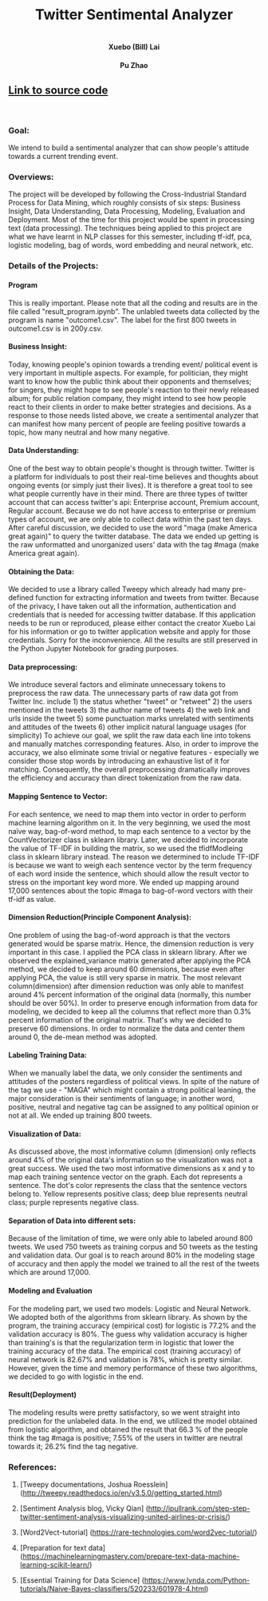 # <h1 align="center"> Twitter Sentimental Analyzer <h1>

<h4 align="center">Xuebo (Bill) Lai</h4>
<h4 align="center">Pu Zhao</h4>


## [Link to source code](./src/sentiment_analyzer.ipynb) 
<br>

### Goal:
We intend to build a sentimental analyzer that can show people's attitude towards a current trending event. 

### Overviews:

The project will be developed by following the Cross-Industrial Standard Process for Data Mining, which roughly consists of six steps: Business Insight, Data Understanding, Data Processing, Modeling, Evaluation and Deployment. Most of the time for this project would be spent in processing text (data processing).  The techniques being applied to this project are what we have learnt in NLP classes for this semester, including tf-idf, pca, logistic modeling, bag of words, word embedding and neural network, etc.


### Details of the Projects:

#### Program
This is really important. Please note that all the coding and results are in the file called "result_program.ipynb". The unlabled tweets data collected by the program is name "outcome1.csv". The label for the first 800 tweets in outcome1.csv is in 200y.csv.

#### Business Insight:

Today, knowing people's opinion towards a trending event/ political event is very important in multiple aspects. For example, for politician, they might want to know how the public think about their opponents and themselves; for singers, they might hope to see people's reaction to their newly released album; for public relation company, they might intend to see how people react to their clients in order to make better strategies and decisions. As a response to those needs listed above, we create a sentimental analyzer that can manifest how many percent of people are feeling positive towards a topic, how many neutral and how many negative. 

#### Data Understanding:

One of the best way to obtain people's thought is through twitter. Twitter is a platform for individuals to post their real-time believes and thoughts about ongoing events (or simply just their lives). It is therefore a great tool to see what people currently have in their mind. There are three types of twitter account that can access twitter's api: Enterprise account, Premium account, Regular account. Because we do not have access to enterprise or premium types of account, we are only able to collect data within the past ten days. After careful discussion, we decided to use the word "maga (make America great again)" to query the twitter database. The data we ended up getting is the raw unformatted and unorganized users' data with the tag #maga (make America great again). 

#### Obtaining the Data:
We decided to use a library called Tweepy which already had many pre-defined function for extracting information and tweets from twitter. Because of the privacy, I have taken out all the information, authentication and credentials that is needed for accessing twitter database. If this application needs to be run or reproduced, please either contact the creator Xuebo Lai for his information or go to twitter application website and apply for those credentials. Sorry for the inconvenience. All the results are still preserved in the Python Jupyter Notebook for grading purposes.

#### Data preprocessing:
We introduce several factors and eliminate unnecessary tokens to preprocess the raw data. The unnecessary parts of raw data got from Twitter Inc. include 
  	1) the status whether "tweet" or "retweet"
  	2) the users mentioned in the tweets
  	3) the author name of tweets
 	4) the web link and urls inside the tweet
 	5) some punctuation marks unrelated with sentiments and attitudes of the tweets
 	6) other implicit natural language usages (for simplicity)
To achieve our goal, we split the raw data each line into tokens and manually matches corresponding features. Also, in order to improve the accuracy, we also eliminate some trivial or negative features - especially we consider those stop words by introducing an exhaustive list of it for matching. Consequently, the overall preprocessing dramatically improves the efficiency and accuracy than direct tokenization from the raw data.

#### Mapping Sentence to Vector:
For each sentence, we need to map them into vector in order to perform machine learning algorithm on it. In the very beginning, we used the most naïve way, bag-of-word method, to map each sentence to a vector by the CountVectorizer class in sklearn library. Later, we decided to incorporate the value of TF-IDF in building the matrix, so we used the tfidfModleing class in sklearn library instead. The reason we determined to include TF-IDF is because we want to weigh each sentence vector by the term frequency of each word inside the sentence, which should allow the result vector to stress on the important key word more. We ended up mapping around 17,000 sentences about the topic #maga to bag-of-word vectors with their tf-idf as value. 

#### Dimension Reduction(Principle Component Analysis):
One problem of using the bag-of-word approach is that the vectors generated would be sparse matrix. Hence, the dimension reduction is very important in this case. I applied the PCA class in sklearn library. After we observed the explained_variance matrix generated after applying the PCA method, we decided to keep around 60 dimensions, because even after applying PCA, the value is still very sparse in matrix. The most relevant column(dimension) after dimension reduction was only able to manifest around 4% percent information of the original data (normally, this number should be over 50%). In order to preserve enough information from data for modeling, we decided to keep all the columns that reflect more than 0.3% percent information of the original matrix. That's why we decided to preserve 60 dimensions. In order to normalize the data and center them around 0, the de-mean method was adopted.

#### Labeling Training Data:
When we manually label the data, we only consider the sentiments and attitudes of the posters regardless of political views. In spite of the nature of the tag we use - "MAGA" which might contain a strong political leaning, the major consideration is their sentiments of language; in another word, positive, neutral and negative tag can be assigned to any political opinion or not at all. We ended up training 800 tweets. 

#### Visualization of Data:
As discussed above, the most informative column (dimension) only reflects around 4% of the original data's information so the visualization was not a great success. We used the two most informative dimensions as x and y to map each training sentence vector on the graph. Each dot represents a sentence. The dot's color represents the class that the sentence vectors belong to. Yellow represents positive class; deep blue represents neutral class; purple represents negative class.

#### Separation of Data into different sets:
Because of the limitation of time, we were only able to labeled around 800 tweets. We used 750 tweets as training corpus and 50 tweets as the testing and validation data. Our goal is to reach around 80% in the modeling stage of accuracy and then apply the model we trained to all the rest of the tweets which are around 17,000. 

#### Modeling and Evaluation

For the modeling part, we used two models: Logistic and Neural Network. We adopted both of the algorithms from sklearn library. As shown by the program, the training accuracy (empirical cost) for logistic is 77.2% and the validation accuracy is 80%. The guess why validation accuracy is higher than training's is that the regularization term in logistic that lower the training accuracy of the data. The empirical cost (training accuracy) of neural network is 82.67% and validation is 78%, which is pretty similar. However, given the time and memory performance of these two algorithms, we decided to go with logistic in the end.

#### Result(Deployment)

The modeling results were pretty satisfactory, so we went straight into prediction for the unlabeled data. In the end, we utilized the model obtained from logistic algorithm, and obtained the result that 66.3 % of the people think the tag #maga is positive; 7.55%  of the users in twitter are neutral towards it; 26.2% find the tag negative. 


### References:

1. [Tweepy documentations, Joshua Roesslein] (http://tweepy.readthedocs.io/en/v3.5.0/getting_started.html)
 
2. [Sentiment Analysis blog, Vicky Qian] (http://ipullrank.com/step-step-twitter-sentiment-analysis-visualizing-united-airlines-pr-crisis/)

3. [Word2Vect-tutorial] (https://rare-technologies.com/word2vec-tutorial/)

4. [Preparation for text data] (https://machinelearningmastery.com/prepare-text-data-machine-learning-scikit-learn/)

5. [Essential Training for Data Science] (https://www.lynda.com/Python-tutorials/Naive-Bayes-classifiers/520233/601978-4.html)





